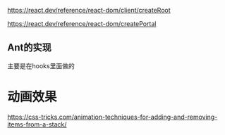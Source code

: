 https://react.dev/reference/react-dom/client/createRoot

https://react.dev/reference/react-dom/createPortal

## Ant的实现

主要是在hooks里面做的

# 动画效果

https://css-tricks.com/animation-techniques-for-adding-and-removing-items-from-a-stack/
